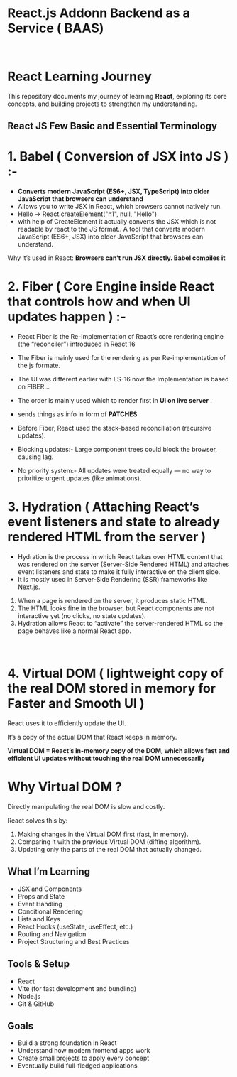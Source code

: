 # React.js Addonn Backend as a Service ( BAAS)
<BR/>

# React Learning Journey
This repository documents my journey of learning **React**, exploring its core concepts, and building projects to strengthen my understanding.


## React JS Few Basic and Essential Terminology

# 1. Babel ( Conversion of JSX into JS )  :-
- **Converts modern JavaScript (ES6+, JSX, TypeScript) into older JavaScript that browsers can understand**
- Allows you to write JSX in React, which browsers cannot natively run.
- <h8> Hello </h8> → React.createElement("h1", null, "Hello")
- with help of CreateElement it actually converts the JSX which is not readable by react to the JS format..
A tool that converts modern JavaScript (ES6+, JSX) into older JavaScript that browsers can understand.

Why it’s used in React: **Browsers can’t run JSX directly. Babel compiles it**

# 2. Fiber ( Core Engine inside React that controls how and when UI updates happen ) :-
- React Fiber is the Re-Implementation of React’s core rendering engine (the “reconciler”) introduced in React 16
- The Fiber is mainly used for the rendering as per Re-implementation of the js formate.
- The UI was different earlier with ES-16 now the Implementation is based on FIBER...
- The order is mainly used which to render first in **UI on live server** .
- sends things as info in form of **PATCHES**

- Before Fiber, React used the stack-based reconciliation (recursive updates).
- Blocking updates:- Large component trees could block the browser, causing lag.
- No priority system:- All updates were treated equally — no way to prioritize urgent updates (like animations).

# 3. Hydration ( Attaching React’s event listeners and state to already rendered HTML from the server )

- Hydration is the process in which React takes over HTML content that was rendered on the server (Server-Side Rendered HTML) and attaches event listeners and state to make it fully interactive on the client side.
- It is mostly used in Server-Side Rendering (SSR) frameworks like Next.js.


1. When a page is rendered on the server, it produces static HTML.
2. The HTML looks fine in the browser, but React components are not interactive yet (no clicks, no state updates).
3. Hydration allows React to “activate” the server-rendered HTML so the page behaves like a normal React app.
</Br>

# 4. Virtual DOM ( lightweight copy of the real DOM stored in memory for Faster and Smooth UI )
 
React uses it to efficiently update the UI.

It’s a copy of the actual DOM that React keeps in memory.

**Virtual DOM = React’s in-memory copy of the DOM, which allows fast and efficient UI updates without touching the real DOM unnecessarily**

# Why Virtual DOM ?

Directly manipulating the real DOM is slow and costly.

React solves this by:

1. Making changes in the Virtual DOM first (fast, in memory).
2. Comparing it with the previous Virtual DOM (diffing algorithm).
3. Updating only the parts of the real DOM that actually changed.

##  What I’m Learning
- JSX and Components  
- Props and State  
- Event Handling  
- Conditional Rendering  
- Lists and Keys  
- React Hooks (useState, useEffect, etc.)  
- Routing and Navigation  
- Project Structuring and Best Practices  

##  Tools & Setup

- React  
- Vite (for fast development and bundling)  
- Node.js  
- Git & GitHub  

## Goals

- Build a strong foundation in React  
- Understand how modern frontend apps work  
- Create small projects to apply every concept  
- Eventually build full-fledged applications  




